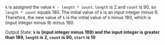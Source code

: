 `k` is assigned the value `k - length * count`. `length` is 2 and `count` is 90, so `length * count` equals 180. The initial value of `k` is an input integer minus 9. Therefore, the new value of `k` is the initial value of `k` minus 180, which is (input integer minus 9) minus 180.

Output State: **`k` is (input integer minus 189) and the input integer is greater than 189, `length` is 2, `count` is 90, `start` is 10**